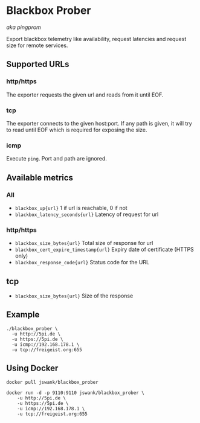 # Blackbox Prober
*aka pingprom*

Export blackbox telemetry like availability, request latencies and
request size for remote services.

## Supported URLs
### http/https
The exporter requests the given url and reads from it until EOF.

### tcp
The exporter connects to the given host:port. If any path is given, it
will try to read until EOF which is required for exposing the size.

### icmp
Execute `ping`. Port and path are ignored.

## Available metrics

### All
- `blackbox_up{url}` 1 if url is reachable, 0 if not
- `blackbox_latency_seconds{url}` Latency of request for url

### http/https
- `blackbox_size_bytes{url}` Total size of response for url 
- `blackbox_cert_expire_timestamp{url}` Expiry date of certificate (HTTPS only)
- `blackbox_response_code{url}` Status code for the URL

## tcp
- `blackbox_size_bytes{url}` Size of the response

## Example

    ./blackbox_prober \
      -u http://5pi.de \
      -u https://5pi.de \
      -u icmp://192.168.178.1 \
      -u tcp://freigeist.org:655

## Using Docker

    docker pull jswank/blackbox_prober

    docker run -d -p 9110:9110 jswank/blackbox_prober \
        -u http://5pi.de \
        -u https://5pi.de \
        -u icmp://192.168.178.1 \
        -u tcp://freigeist.org:655
